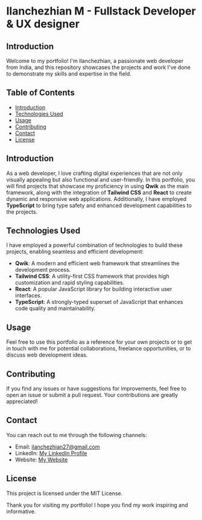 # Ilanchezhian M - Fullstack Developer & UX designer

## Introduction

Welcome to my portfolio! I'm Ilanchezhian, a passionate web developer from India, and this repository showcases the projects and work I've done to demonstrate my skills and expertise in the field.





## Table of Contents

- [Introduction](#introduction)
- [Technologies Used](#technologies-used)
- [Usage](#usage)
- [Contributing](#contributing)
- [Contact](#contact)
- [License](#license)

## Introduction

As a web developer, I love crafting digital experiences that are not only visually appealing but also functional and user-friendly. In this portfolio, you will find projects that showcase my proficiency in using **Qwik** as the main framework, along with the integration of **Tailwind CSS** and **React** to create dynamic and responsive web applications. Additionally, I have employed **TypeScript** to bring type safety and enhanced development capabilities to the projects.

## Technologies Used

I have employed a powerful combination of technologies to build these projects, enabling seamless and efficient development:

- **Qwik**: A modern and efficient web framework that streamlines the development process.
- **Tailwind CSS**: A utility-first CSS framework that provides high customization and rapid styling capabilities.
- **React**: A popular JavaScript library for building interactive user interfaces.
- **TypeScript**: A strongly-typed superset of JavaScript that enhances code quality and maintainability.

## Usage

Feel free to use this portfolio as a reference for your own projects or to get in touch with me for potential collaborations, freelance opportunities, or to discuss web development ideas.

## Contributing

If you find any issues or have suggestions for improvements, feel free to open an issue or submit a pull request. Your contributions are greatly appreciated!

## Contact

You can reach out to me through the following channels:

- Email: [ilanchezhian27@gmail.com](ilanchezhian27@gmail.com)
- LinkedIn: [My LinkedIn Profile](https://www.linkedin.com/in/ilanchezhian27i)
- Website: [My Website]()

## License

This project is licensed under the MIT License.

Thank you for visiting my portfolio! I hope you find my work inspiring and informative.
